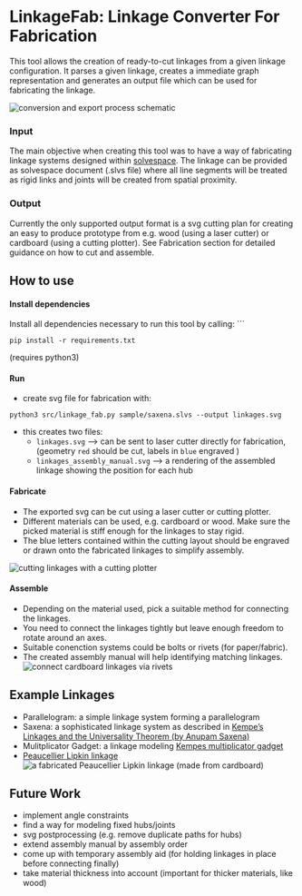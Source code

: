 # LinkageFab: Linkage Converter For Fabrication
This tool allows the creation of ready-to-cut linkages from a given linkage configuration. It parses a given linkage, creates a immediate graph representation and generates an output file which can be used for fabricating the linkage.

![conversion and export process schematic](https://github.com/birneamstiel/linkage-converter-for-fabrication/raw/master/linkage-export-schematic.excalidraw.png)

### Input
The main objective when creating this tool was to have a way of fabricating linkage systems designed within [solvespace](solvespace.com). The linkage can be provided as solvespace document (.slvs file) where all line segments will be treated as rigid links and joints will be created from spatial proximity.

### Output
Currently the only supported output format is a svg cutting plan for creating an easy to produce prototype from e.g. wood (using a laser cutter) or cardboard (using a cutting plotter). See Fabrication section for detailed guidance on how to cut and assemble.

## How to use
#### Install dependencies
Install all dependencies necessary to run this tool by calling: ```
```
pip install -r requirements.txt
```
(requires python3)

#### Run
* create svg file for fabrication with:
```
python3 src/linkage_fab.py sample/saxena.slvs --output linkages.svg
```
* this creates two files:
  * `linkages.svg` --> can be sent to laser cutter directly for fabrication, (geometry `red` should be cut, labels in `blue` engraved )
  * `linkages_assembly_manual.svg` --> a rendering of the assembled linkage showing the position for each hub

#### Fabricate
* The exported svg can be cut using a laser cutter or cutting plotter.
* Different materials can be used, e.g. cardboard or wood. Make sure the picked material is stiff enough for the linkages to stay rigid.
* The blue letters contained within the cutting layout should be engraved or drawn onto the fabricated linkages to simplify assembly.

![cutting linkages with a cutting plotter](https://github.com/birneamstiel/linkage-converter-for-fabrication/raw/master/fabrication.gif)

#### Assemble
* Depending on the  material used, pick a suitable method for connecting the linkages.
* You need to connect the linkages tightly but leave enough freedom to rotate around an axes.
* Suitable conenction systems could be bolts or rivets (for paper/fabric).
* The created assembly manual will help identifying matching linkages.
![connect cardboard linkages via rivets](https://github.com/birneamstiel/linkage-converter-for-fabrication/raw/master/assemble.jpg)


## Example Linkages
* Parallelogram: a simple linkage system forming a  parallelogram 
* Saxena: a sophisticated linkage system as described in [Kempe’s Linkages and the Universality Theorem (by Anupam Saxena)](https://www.ias.ac.in/article/fulltext/reso/016/03/0220-0237)
* Mulitplicator Gadget: a linkage modeling [Kempes multiplicator gadget](https://en.wikipedia.org/wiki/Kempe%27s_universality_theorem)
* [Peaucellier Lipkin linkage](https://en.wikipedia.org/wiki/Peaucellier–Lipkin_linkage)
![a fabricated Peaucellier Lipkin linkage (made from cardboard)](https://github.com/birneamstiel/linkage-converter-for-fabrication/raw/master/peaucellier_lipkin.jpg)


## Future Work
* implement angle constraints
* find a way for modeling fixed hubs/joints
* svg postprocessing (e.g. remove duplicate paths for hubs)
* extend assembly manual by assembly order
* come up with temporary assembly aid (for holding linkages in place before connecting finally)
* take material thickness into account (important for thicker materials, like wood)
